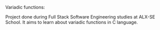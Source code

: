 Variadic functions:

Project done during Full Stack Software Engineering studies at ALX-SE School. It aims to learn about variadic functions in C language.
